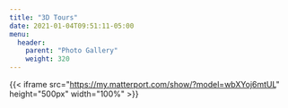 ```yaml
---
title: "3D Tours"
date: 2021-01-04T09:51:11-05:00
menu:
  header:
    parent: "Photo Gallery"
    weight: 320
---
```


{{< iframe src="https://my.matterport.com/show/?model=wbXYoj6mtUL" height="500px" width="100%" >}}
